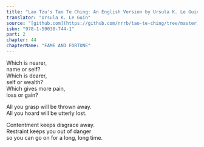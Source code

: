 ```yaml
---
title: "Lao Tzu's Tao Te Ching: An English Version by Ursula K. Le Guin"
translator: "Ursula K. Le Guin"
source: "[github.com](https://github.com/nrrb/tao-te-ching/tree/master)"
isbn: "978-1-59030-744-1"
part: 2
chapter: 44
chapterName: "FAME AND FORTUNE"
---
```

Which is nearer,  
name or self?  
Which is dearer,  
self or wealth?  
Which gives more pain,  
loss or gain?  

All you grasp will be thrown away.  
All you hoard will be utterly lost.  

Contentment keeps disgrace away.  
Restraint keeps you out of danger  
so you can go on for a long, long time.